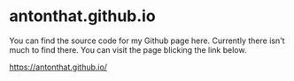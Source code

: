 # antonthat.github.io
You can find the source code for my Github page here. 
Currently there isn't much to find there. 
You can visit the page blicking the link below.

https://antonthat.github.io/
